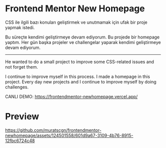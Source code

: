 # Frontend Mentor New Homepage

CSS ile ilgili bazı konuları geliştirmek ve unutmamak için ufak bir proje yapmak istedi.

Bu süreçte kendimi geliştirmeye devam ediyorum. Bu projede bir homepage yaptım. Her gün başka projeler ve 
challengelar yaparak kendimi geliştirmeye devam ediyorum.

--------------------------------------------------------------------------------

He wanted to do a small project to improve some CSS-related issues and not forget them.

I continue to improve myself in this process. I made a homepage in this project. Every day new projects and
I continue to improve myself by doing challenges.

CANLI DEMO: https://frontendmentor-newhomepage.vercel.app/

# Preview

https://github.com/muratscgn/frontendmentor-newhomepage/assets/124501558/601d9a67-3109-4b76-8915-12fbc6724c48



